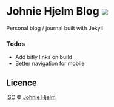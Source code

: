 <h1>Johnie Hjelm Blog <img src="http://img.shields.io/badge/Made%20by%20a-Crip-D4233E.svg?style=flat" /></h1>

Personal blog / journal built with Jekyll

### Todos

* Add bitly links on build
* Better navigation for mobile


## Licence
[ISC](https://tldrlegal.com/license/-isc-license) © [Johnie Hjelm](http://johnie.se)
